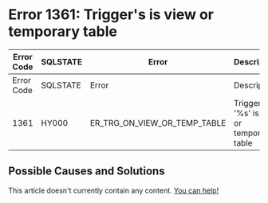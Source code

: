 
# Error 1361: Trigger's is view or temporary table


| Error Code | SQLSTATE | Error | Description |
| --- | --- | --- | --- |
| Error Code | SQLSTATE | Error | Description |
| 1361 | HY000 | ER_TRG_ON_VIEW_OR_TEMP_TABLE | Trigger's '%s' is view or temporary table |




## Possible Causes and Solutions


This article doesn't currently contain any content. [You can help!](/kb/en/writing-and-editing-knowledge-base-articles/)

